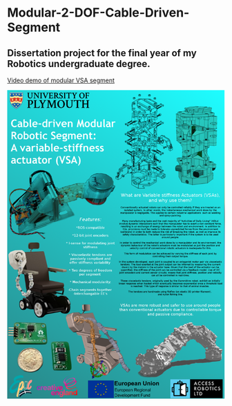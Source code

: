 # Modular-2-DOF-Cable-Driven-Segment
Dissertation project for the final year of my Robotics undergraduate degree.
---
[Video demo of modular VSA segment](https://dms.licdn.com/playback/C4D05AQGdzfslr9c8jQ/9b11a334700546be9043feb10a3b3cfa/feedshare-mp4_3300-captions-thumbnails/1507940147251-drlcss?e=1563033600&v=beta&t=jDKrq0qALmnmBpLSsyxXdvoeo-a6YRn_DYOph-QmcAU)

![Project poster:](https://github.com/AlfredWilmot/Modular-2-DOF-Cable-Driven-Segment/blob/master/pics/Project_poster.png)
